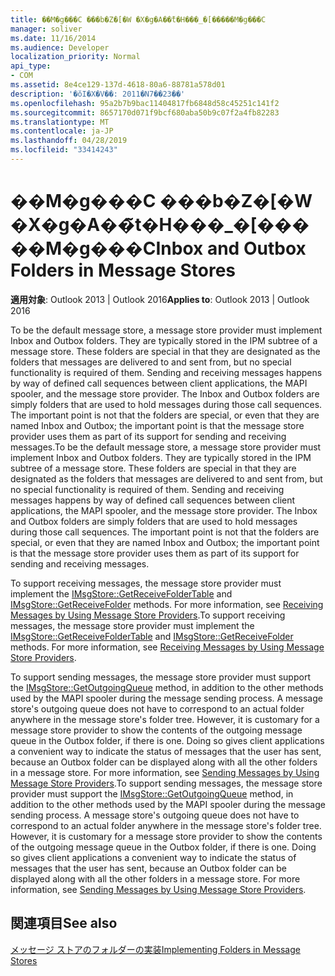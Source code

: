 ```yaml
---
title: ��M�g���C ���b�Z�[�W �X�g�A��̃t�H���_�[�����M�g���C
manager: soliver
ms.date: 11/16/2014
ms.audience: Developer
localization_priority: Normal
api_type:
- COM
ms.assetid: 8e4ce129-137d-4618-80a6-88781a578d01
description: '�ŏI�X�V��: 2011�N7��23��'
ms.openlocfilehash: 95a2b7b9bac11404817fb6848d58c45251c141f2
ms.sourcegitcommit: 8657170d071f9bcf680aba50b9c07f2a4fb82283
ms.translationtype: MT
ms.contentlocale: ja-JP
ms.lasthandoff: 04/28/2019
ms.locfileid: "33414243"
---
```

# <a name="inbox-and-outbox-folders-in-message-stores"></a><span data-ttu-id="b91ac-103">��M�g���C ���b�Z�[�W �X�g�A��̃t�H���_�[�����M�g���C</span><span class="sxs-lookup"><span data-stu-id="b91ac-103">Inbox and Outbox Folders in Message Stores</span></span>

  
  
<span data-ttu-id="b91ac-104">**適用対象**: Outlook 2013 | Outlook 2016</span><span class="sxs-lookup"><span data-stu-id="b91ac-104">**Applies to**: Outlook 2013 | Outlook 2016</span></span> 
  
<span data-ttu-id="b91ac-p101">To be the default message store, a message store provider must implement Inbox and Outbox folders. They are typically stored in the IPM subtree of a message store. These folders are special in that they are designated as the folders that messages are delivered to and sent from, but no special functionality is required of them. Sending and receiving messages happens by way of defined call sequences between client applications, the MAPI spooler, and the message store provider. The Inbox and Outbox folders are simply folders that are used to hold messages during those call sequences. The important point is not that the folders are special, or even that they are named Inbox and Outbox; the important point is that the message store provider uses them as part of its support for sending and receiving messages.</span><span class="sxs-lookup"><span data-stu-id="b91ac-p101">To be the default message store, a message store provider must implement Inbox and Outbox folders. They are typically stored in the IPM subtree of a message store. These folders are special in that they are designated as the folders that messages are delivered to and sent from, but no special functionality is required of them. Sending and receiving messages happens by way of defined call sequences between client applications, the MAPI spooler, and the message store provider. The Inbox and Outbox folders are simply folders that are used to hold messages during those call sequences. The important point is not that the folders are special, or even that they are named Inbox and Outbox; the important point is that the message store provider uses them as part of its support for sending and receiving messages.</span></span>
  
<span data-ttu-id="b91ac-p102">To support receiving messages, the message store provider must implement the [IMsgStore::GetReceiveFolderTable](imsgstore-getreceivefoldertable.md) and [IMsgStore::GetReceiveFolder](imsgstore-getreceivefolder.md) methods. For more information, see [Receiving Messages by Using Message Store Providers](receiving-messages-by-using-message-store-providers.md).</span><span class="sxs-lookup"><span data-stu-id="b91ac-p102">To support receiving messages, the message store provider must implement the [IMsgStore::GetReceiveFolderTable](imsgstore-getreceivefoldertable.md) and [IMsgStore::GetReceiveFolder](imsgstore-getreceivefolder.md) methods. For more information, see [Receiving Messages by Using Message Store Providers](receiving-messages-by-using-message-store-providers.md).</span></span>
  
<span data-ttu-id="b91ac-p103">To support sending messages, the message store provider must support the [IMsgStore::GetOutgoingQueue](imsgstore-getoutgoingqueue.md) method, in addition to the other methods used by the MAPI spooler during the message sending process. A message store's outgoing queue does not have to correspond to an actual folder anywhere in the message store's folder tree. However, it is customary for a message store provider to show the contents of the outgoing message queue in the Outbox folder, if there is one. Doing so gives client applications a convenient way to indicate the status of messages that the user has sent, because an Outbox folder can be displayed along with all the other folders in a message store. For more information, see [Sending Messages by Using Message Store Providers](sending-messages-by-using-message-store-providers.md).</span><span class="sxs-lookup"><span data-stu-id="b91ac-p103">To support sending messages, the message store provider must support the [IMsgStore::GetOutgoingQueue](imsgstore-getoutgoingqueue.md) method, in addition to the other methods used by the MAPI spooler during the message sending process. A message store's outgoing queue does not have to correspond to an actual folder anywhere in the message store's folder tree. However, it is customary for a message store provider to show the contents of the outgoing message queue in the Outbox folder, if there is one. Doing so gives client applications a convenient way to indicate the status of messages that the user has sent, because an Outbox folder can be displayed along with all the other folders in a message store. For more information, see [Sending Messages by Using Message Store Providers](sending-messages-by-using-message-store-providers.md).</span></span>
  
## <a name="see-also"></a><span data-ttu-id="b91ac-118">関連項目</span><span class="sxs-lookup"><span data-stu-id="b91ac-118">See also</span></span>



[<span data-ttu-id="b91ac-119">メッセージ ストアのフォルダーの実装</span><span class="sxs-lookup"><span data-stu-id="b91ac-119">Implementing Folders in Message Stores</span></span>](implementing-folders-in-message-stores.md)

